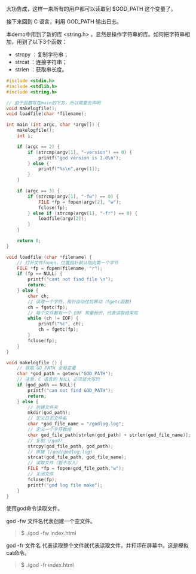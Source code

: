 大功告成，这样一来所有的用户都可以读取到 $GOD\_PATH 这个变量了。

接下来回到 C 语言，利用 GOD\_PATH 输出日志。

本demo中用到了新的库 &lt;string.h&gt; 。显然是操作字符串的库。如何把字符串相加，用到了以下3个函数：

* strcpy ：复制字符串；
* strcat ：连接字符串；
* strlen ：获取串长度。

```c
#include <stdio.h>
#include <stdlib.h>
#include <string.h>

// 由于函数写在main的下方，所以需要先声明
void makelogfile();
void loadfile(char *filename);

int main (int argc, char *argv[]) {
    makelogfile();
    int i;

    if (argc == 2) {
        if (strcmp(argv[1], "-version") == 0) {
            printf("god version is 1.0\n"); 
        } else {
            printf("%s\n",argv[1]);
        }
    }

    if (argc == 3) {
        if (strcmp(argv[1], "-fw") == 0) {
            FILE *fp = fopen(argv[2], "w");
            fclose(fp);
        } else if (strcmp(argv[1], "-fr") == 0) {
            loadfile(argv[2]);
        }
    }

    return 0;
}

void loadfile (char *filename) {
    // 打开文件fopen，位置指针默认指向第一个字节
    FILE *fp = fopen(filename, "r");
    if (fp == NULL) {
        printf("cant not find file \n");
        return;
    } else {
        char ch;
        // 读取一个字符，指针自动往后移动（fgetc函数)
        ch = fgetc(fp);
        // 每个文件都有一个 EOF 常量标识，代表读取结束啦
        while (ch != EOF) {
            printf("%c", ch);
            ch = fgetc(fp);
        }
        fclose(fp);
    }
}

void makelogfile () {
    // 获取 GO_PATH 全局变量
    char *god_path = getenv("GOD_PATH");
    // 注意，C 语言的 NULL 必须是大写的
    if (god_path == NULL){
        printf("can not find GOD_PATH");
        return;
    } else {
        // 创建文件夹
        mkdir(god_path);
        // 定义日志文件名
        char *god_file_name = "/godlog.log";
        // 定义一个字符数组
        char god_file_path[strlen(god_path) + strlen(god_file_name)];
        // 复制（/god）
        strcpy(god_file_path, god_path);
        // 拼接 (/god/godlog.log)
        strcat(god_file_path, god_file_name);
        // 读取文件（暂不写入）
        FILE *fp = fopen(god_file_path,"w");
        // 关闭文件
        fclose(fp);
        printf("god log file make");
    }
}
```

使用god命令读取文件。

god -fw 文件名代表创建一个空文件。

> $ ./god -fw index.html

god -fr 文件名 代表读取整个文件就代表读取文件，并打印在屏幕中。这是模拟cat命令。

> $ ./god -fr index.html



